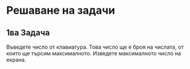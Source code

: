 # Решаване на задачи

## 1ва Задача
Въведете число от клавиатура. Това число ще е броя на числата, от които ще търсим максималното. Изведете максималното число на екрана.

